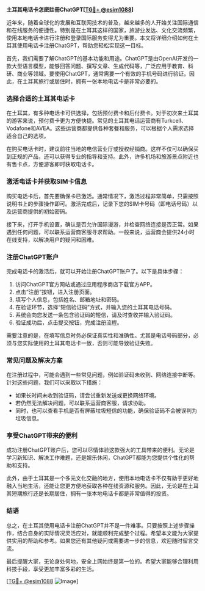 **土耳其电话卡怎麽註冊ChatGPT[[TG💪+ @esim1088](https://t.me/s/esim1088)]**

近年来，随着全球化的发展和互联网技术的普及，越来越多的人开始关注国际通信和在线服务的便捷性。特别是在土耳其这样的国家，旅游业发达、文化交流频繁，使用本地电话卡进行注册和登录国际服务变得尤为重要。本文将详细介绍如何在土耳其使用电话卡注册ChatGPT，帮助您轻松实现这一目标。

首先，我们需要了解ChatGPT的基本功能和用途。ChatGPT是由OpenAI开发的一款大型语言模型，能够回答问题、撰写文章、生成代码等，广泛应用于教育、科研、商业等领域。要使用ChatGPT，通常需要一个有效的手机号码进行验证。因此，在土耳其旅行或居住时，拥有一张本地电话卡是非常必要的。

### **选择合适的土耳其电话卡**

在土耳其，有多种电话卡可供选择，包括预付费卡和后付费卡。对于初次来土耳其的游客来说，预付费卡更为方便快捷。常见的土耳其电话运营商有Turkcell、Vodafone和AVEA。这些运营商都提供各种套餐和服务，可以根据个人需求选择适合自己的选项。

在购买电话卡时，建议前往当地的电信营业厅或授权经销商。这样不仅可以确保买到正规的产品，还可以获得专业的指导和支持。此外，许多机场和旅游景点附近也有售卡点，方便游客即时获取电话卡。

### **激活电话卡并获取SIM卡信息**

购买电话卡后，首先要确保卡已激活。通常情况下，激活过程非常简单，只需按照说明书上的步骤操作即可。激活完成后，记录下您的SIM卡号码（即电话号码）以及运营商提供的初始密码。

接下来，打开手机设置，确认是否允许国际漫游，并检查网络连接是否正常。如果遇到任何问题，可以联系运营商客服寻求帮助。一般来说，运营商会提供24小时在线支持，以解决用户的疑问和困难。

### **注册ChatGPT账户**

完成电话卡的激活后，就可以开始注册ChatGPT账户了。以下是具体步骤：

1. 访问ChatGPT官方网站或通过应用程序商店下载官方APP。
2. 点击“注册”按钮，进入注册页面。
3. 填写个人信息，包括姓名、邮箱地址和密码。
4. 在验证环节，选择“短信验证码”方式，并输入您的土耳其电话号码。
5. 系统会向您发送一条包含验证码的短信，请及时查收并输入验证码。
6. 验证成功后，点击提交按钮，完成注册流程。

需要注意的是，在填写信息时务必保证真实性和准确性。尤其是电话号码部分，必须与您实际使用的土耳其电话卡一致，否则可能导致验证失败。

### **常见问题及解决方案**

在注册过程中，可能会遇到一些常见问题，例如验证码未收到、网络连接中断等。针对这些问题，我们可以采取以下措施：

- 如果长时间未收到验证码，请尝试重新发送或更换网络环境。
- 若仍然无法解决问题，可以联系运营商客服，请求协助。
- 同时，也可以查看手机是否有屏蔽垃圾短信的功能，确保验证码不会被误判为垃圾信息。

### **享受ChatGPT带来的便利**

成功注册ChatGPT账户后，您可以尽情体验这款强大的工具带来的便利。无论是学习新知识、解决工作难题，还是娱乐休闲，ChatGPT都能为您提供个性化的帮助和支持。

此外，由于土耳其是一个多元文化交融的地方，使用本地电话卡不仅有助于更好地融入当地生活，还能让您更方便地获取各种在线资源和服务。因此，无论是在土耳其短期旅行还是长期居住，拥有一张本地电话卡都是非常值得的投资。

### **结语**

总之，在土耳其使用电话卡注册ChatGPT并不是一件难事。只要按照上述步骤操作，结合自身的实际情况灵活应对，就能顺利完成整个过程。希望本文能为大家提供实用的帮助和参考。如果您还有其他疑问或需要进一步的信息，欢迎随时留言交流。

最后提醒大家，无论身处何地，安全上网始终是第一位的。希望大家能够合理利用科技手段，享受更加丰富多彩的生活。

[[TG💪+ @esim1088](https://t.me/s/esim1088) ![Image](https://i.postimg.cc/4NQfJmqS/Snipaste-2025-05-13-00-14-12.png)]